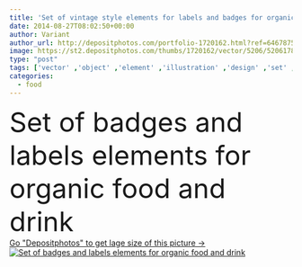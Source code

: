 ```yaml
---
title: 'Set of vintage style elements for labels and badges for organic food and drink, on the nature background'
date: 2014-08-27T08:02:50+00:00
author: Variant
author_url: http://depositphotos.com/portfolio-1720162.html?ref=64678756
image: https://st2.depositphotos.com/thumbs/1720162/vector/5206/52061781/api_thumb_450.jpg?forcejpeg=true
type: "post"
tags: ['vector' ,'object' ,'element' ,'illustration' ,'design' ,'set' ,'ribbon' ,'market' ,'sign' ,'label' ,'nature' ,'leaf' ,'floral' ,'healthy' ,'natural' ,'food' ,'cuisine' ,'apple' ,'fruit' ,'cutlery' ,'restaurant' ,'drink' ,'retro' ,'vintage' ,'ornament' ,'symbol' ,'elements' ,'icon' ,'vegetarian' ,'vegetables' ,'farm' ,'product' ,'fingers' ,'organic' ,'sunburst' ,'web' ,'template' ,'calligraphic' ,'badge' ,'certified' ,'blurred' ,'quality' ,'handmade' ,'logo' ,'calligraphy' ,'vegan' ,'sticker' ,'ladies' ,'typographic' ,'soya' ]
categories: 
  - food
---
```

<div aling="center">
            <font size="60"> Set of badges and labels elements for organic food and drink</font>   
</div>
<div>
    <a href='https://depositphotos.com/52061781/stock-illustration-set-of-vintage-style-elements.html?ref=64678756' target=_blank > Go "Depositphotos" to get lage size of this picture ->
        <img href='https://depositphotos.com/52061781/stock-illustration-set-of-vintage-style-elements.html?ref=64678756' src='https://st2.depositphotos.com/1720162/5206/v/950/depositphotos_52061781-stock-illustration-set-of-vintage-style-elements.jpg?forcejpeg=true' alt='Set of badges and labels elements for organic food and drink' >
    </a>
</div>

